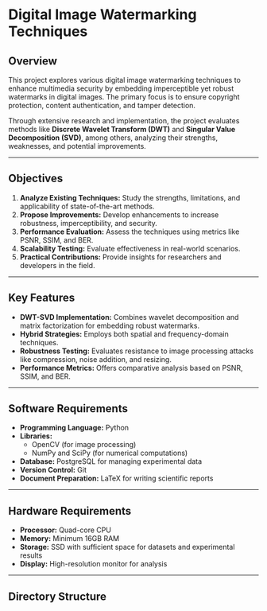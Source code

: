 # Digital Image Watermarking Techniques

## Overview

This project explores various digital image watermarking techniques to enhance multimedia security by embedding imperceptible yet robust watermarks in digital images. The primary focus is to ensure copyright protection, content authentication, and tamper detection.

Through extensive research and implementation, the project evaluates methods like **Discrete Wavelet Transform (DWT)** and **Singular Value Decomposition (SVD)**, among others, analyzing their strengths, weaknesses, and potential improvements.

---

## Objectives

1. **Analyze Existing Techniques:** Study the strengths, limitations, and applicability of state-of-the-art methods.
2. **Propose Improvements:** Develop enhancements to increase robustness, imperceptibility, and security.
3. **Performance Evaluation:** Assess the techniques using metrics like PSNR, SSIM, and BER.
4. **Scalability Testing:** Evaluate effectiveness in real-world scenarios.
5. **Practical Contributions:** Provide insights for researchers and developers in the field.

---

## Key Features

- **DWT-SVD Implementation:** Combines wavelet decomposition and matrix factorization for embedding robust watermarks.
- **Hybrid Strategies:** Employs both spatial and frequency-domain techniques.
- **Robustness Testing:** Evaluates resistance to image processing attacks like compression, noise addition, and resizing.
- **Performance Metrics:** Offers comparative analysis based on PSNR, SSIM, and BER.

---

## Software Requirements

- **Programming Language:** Python
- **Libraries:**
  - OpenCV (for image processing)
  - NumPy and SciPy (for numerical computations)
- **Database:** PostgreSQL for managing experimental data
- **Version Control:** Git
- **Document Preparation:** LaTeX for writing scientific reports

---

## Hardware Requirements

- **Processor:** Quad-core CPU
- **Memory:** Minimum 16GB RAM
- **Storage:** SSD with sufficient space for datasets and experimental results
- **Display:** High-resolution monitor for analysis

---

## Directory Structure

